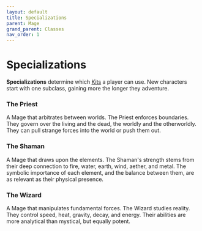 ```yaml
---
layout: default
title: Specializations
parent: Mage
grand_parent: Classes
nav_order: 1
---
```


# Specializations

**Specializations** determine which [Kits](kits.md) a player can use. New characters start with one subclass, gaining more the longer they adventure. 

### <span style="color: {{ site.mage_color }}">The Priest</span>

A Mage that arbitrates between worlds. The Priest enforces boundaries. They govern over the living and the dead, the worldly and the otherworldly. They can pull strange forces into the world or push them out.

### <span style="color: {{ site.mage_color }}">The Shaman</span>

A Mage that draws upon the elements. The Shaman's strength stems from their deep connection to fire, water, earth, wind, aether, and metal. The symbolic importance of each element, and the balance between them, are as relevant as their physical presence.

### <span style="color: {{ site.mage_color }}">The Wizard</span>

A Mage that manipulates fundamental forces. The Wizard studies reality. They control speed, heat, gravity, decay, and energy. Their abilities are more analytical than mystical, but equally potent.
